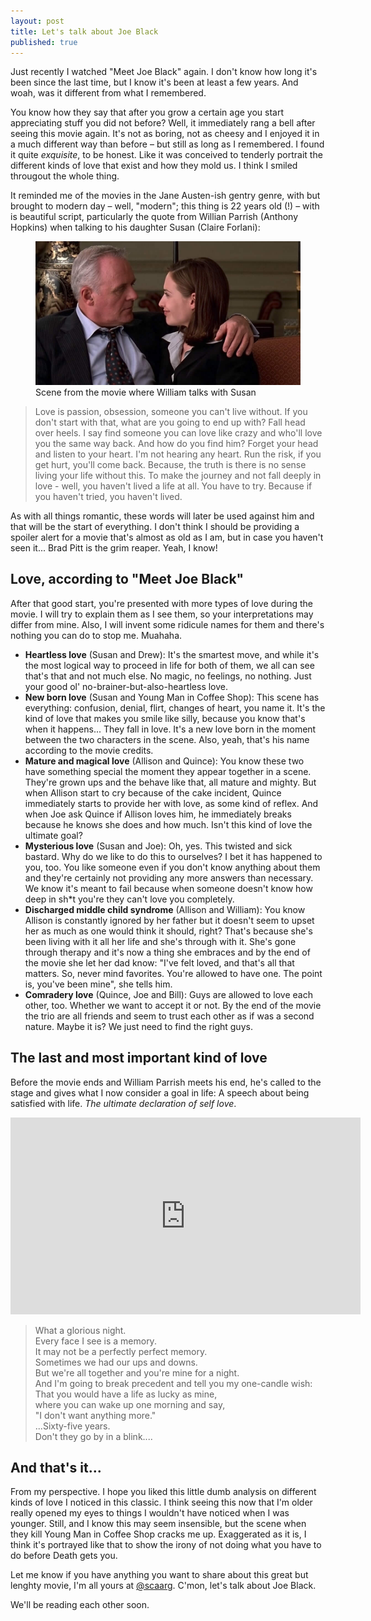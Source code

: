 ```yaml
---
layout: post
title: Let's talk about Joe Black
published: true
---
```


Just recently I watched "Meet Joe Black" again. I don't know how long it's been since the last time, but I know it's been at least a few years. And woah, was it different from what I remembered.

You know how they say that after you grow a certain age you start appreciating stuff you did not before? Well, it immediately rang a bell after seeing this movie again. It's not as boring, not as cheesy and I enjoyed it in a much different way than before &ndash; but still as long as I remembered. I found it quite _exquisite_, to be honest. Like it was conceived to tenderly portrait the different kinds of love that exist and how they mold us. I think I smiled througout the whole thing.

It reminded me of the movies in the Jane Austen-ish gentry genre, with but brought to modern day &ndash; well, "modern"; this thing is 22 years old (!) &ndash; with is beautiful script, particularly the quote from Willian Parrish (Anthony Hopkins) when talking to his daughter Susan (Claire Forlani):

<figure>
    <img src="/images/post/susan-william.jpg" alt="A scene from the movie with William and Susan Parrish"/>
    <figcaption>Scene from the movie where William talks with Susan</figcaption>
</figure>

> Love is passion, obsession, someone you can't live without. If you don't start with that, what are you going to end up with? Fall head over heels. I say find someone you can love like crazy and who'll love you the same way back. And how do you find him? Forget your head and listen to your heart. I'm not hearing any heart. Run the risk, if you get hurt, you'll come back. Because, the truth is there is no sense living your life without this. To make the journey and not fall deeply in love - well, you haven't lived a life at all. You have to try. Because if you haven't tried, you haven't lived.

As with all things romantic, these words will later be used against him and that will be the start of everything. I don't think I should be providing a spoiler alert for a movie that's almost as old as I am, but in case you haven't seen it... Brad Pitt is the grim reaper. Yeah, I know!<br>

## Love, according to "Meet Joe Black"

After that good start, you're presented with more types of love during the movie. I will try to explain them as I see them, so your interpretations may differ from mine. Also, I will invent some ridicule names for them and there's nothing you can do to stop me. Muahaha.<br>

- **Heartless love** (Susan and Drew): It's the smartest move, and while it's the most logical way to proceed in life for both of them, we all can see that's that and not much else. No magic, no feelings, no nothing. Just your good ol' no-brainer-but-also-heartless love.
- **New born love** (Susan and Young Man in Coffee Shop): This scene has everything: confusion, denial, flirt, changes of heart, you name it. It's the kind of love that makes you smile like silly, because you know that's when it happens... They fall in love. It's a new love born in the moment between the two characters in the scene. Also, yeah, that's his name according to the movie credits.
- **Mature and magical love** (Allison and Quince): You know these two have something special the moment they appear together in a scene. They're grown ups and the behave like that, all mature and mighty. But when Allison start to cry because of the cake incident, Quince immediately starts to provide her with love, as some kind of reflex. And when Joe ask Quince if Allison loves him, he immediately breaks because he knows she does and how much. Isn't this kind of love the ultimate goal?
- **Mysterious love** (Susan and Joe): Oh, yes. This twisted and sick bastard. Why do we like to do this to ourselves? I bet it has happened to you, too. You like someone even if you don't know anything about them and they're certainly not providing any more answers than necessary. We know it's meant to fail because when someone doesn't know how deep in sh\*t you're they can't love you completely.
- **Discharged middle child syndrome** (Allison and William): You know Allison is constantly ignored by her father but it doesn't seem to upset her as much as one would think it should, right? That's because she's been living with it all her life and she's through with it. She's gone through therapy and it's now a thing she embraces and by the end of the movie she let her dad know: "I've felt loved, and that's all that matters. So, never mind favorites. You're allowed to have one. The point is, you've been mine", she tells him.
- **Comradery love** (Quince, Joe and Bill): Guys are allowed to love each other, too. Whether we want to accept it or not. By the end of the movie the trio are all friends and seem to trust each other as if was a second nature. Maybe it is? We just need to find the right guys.

## The last and most important kind of love

Before the movie ends and William Parrish meets his end, he's called to the stage and gives what I now consider a goal in life: A speech about being satisfied with life. _The ultimate declaration of self love_.<br>

<div class="videoWrapper">
    <iframe width="560" height="315" src="https://www.youtube.com/embed/DXief-vtjIs" frameborder="0" allow="accelerometer; autoplay; encrypted-media; gyroscope; picture-in-picture" allowfullscreen></iframe>
</div>

> What a glorious night.<br>
> Every face I see is a memory.<br>
> It may not be a perfectly perfect memory.<br>
> Sometimes we had our ups and downs.<br>
> But we're all together and you're mine for a night.<br>
> And I'm going to break precedent and tell you my one-candle wish:<br>
> That you would have a life as lucky as mine,<br>
> where you can wake up one morning and say,<br>
> "I don't want anything more."<br>
> ...Sixty-five years.<br>
> Don't they go by in a blink....

## And that's it...

From my perspective. I hope you liked this little dumb analysis on different kinds of love I noticed in this classic. I think seeing this now that I'm older really opened my eyes to things I wouldn't have noticed when I was younger. Still, and I know this may seem insensible, but the scene when they kill Young Man in Coffee Shop cracks me up. Exaggerated as it is, I think it's portrayed like that to show the irony of not doing what you have to do before Death gets you.

Let me know if you have anything you want to share about this great but lenghty movie, I'm all yours at <a href="https://www.twitter.com/scaarg">@scaarg</a>. C'mon, let's talk about Joe Black.

We'll be reading each other soon.

